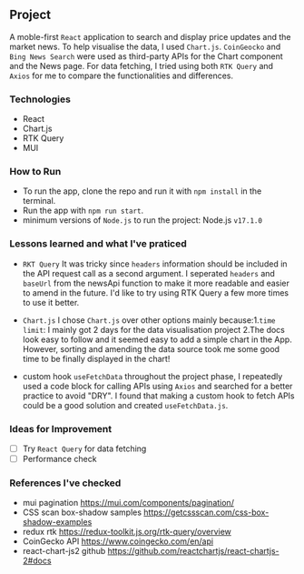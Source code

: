 ## Project

  A moble-first `React` application to search and display price updates and the market news. To help visualise the data, I used `Chart.js`. `CoinGeocko` and `Bing News Search` were used as third-party APIs for the Chart component and the News page. For data fetching, I tried using both `RTK Query` and `Axios` for me to compare the functionalities and differences.

### Technologies
- React 
- Chart.js
- RTK Query
- MUI

###  How to Run
  
- To run the app, clone the repo and run it with `npm install` in the terminal.
- Run the app with `npm run start`.
- minimum versions of `Node.js` to run the project: Node.js `v17.1.0` 

  
### Lessons learned and what I've praticed  
  
- `RKT Query` 
 It was tricky since `headers` information should be included in the API request call as a second argument. I seperated `headers` and `baseUrl` from the newsApi function to make it more readable and easier to amend in the future.  I'd like to try using RTK Query a few more times to use it better.

- `Chart.js`
 I chose `Chart.js` over other options mainly because:1.`time limit`: I mainly got 2 days for the data visualisation project 2.The docs look easy to follow and it seemed easy to add a simple chart in the App. However, sorting and amending the data source took me some good time to be finally displayed in the chart!  

- custom hook `useFetchData`
 throughout the project phase, I repeatedly used a code block  for calling APIs using `Axios` and searched for a better practice to avoid "DRY". I found that making a custom hook to fetch APIs could be a good solution and created `useFetchData.js`.
  
### Ideas for Improvement
  
- [ ]  Try `React Query` for data fetching
- [ ]  Performance check

### References I've checked
- mui pagination https://mui.com/components/pagination/
- CSS scan box-shadow samples https://getcssscan.com/css-box-shadow-examples
- redux rtk https://redux-toolkit.js.org/rtk-query/overview 
- CoinGecko API https://www.coingecko.com/en/api
- react-chart-js2 github https://github.com/reactchartjs/react-chartjs-2#docs
